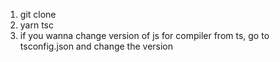 1. git clone
2. yarn tsc 
3. if you wanna change version of js for compiler from ts, go to tsconfig.json and change the version
